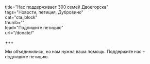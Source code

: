 title="Нас поддерживает 300 семей Двоегорска"  
tags="Новости, петиция, Дубровино"  
cat="cta_block"  
thumb=""  
lead="Подпишите петицию"  
url="/donate/"

+++  

Мы объединились, но нам нужна ваша помощь. Поддержите нас – подпишите петицию.
